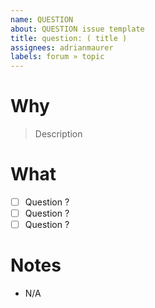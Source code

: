 ```yaml
---
name: QUESTION
about: QUESTION issue template
title: question: ( title )
assignees: adrianmaurer
labels: forum » topic
---
```


# Why

> Description

# What

* [ ] Question ?
* [ ] Question ?
* [ ] Question ?

# Notes

* N/A

